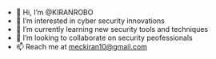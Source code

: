 - 👋 Hi, I’m @KIRANROBO
- 👀 I’m interested in cyber security innovations
- 🌱 I’m currently learning new security tools and techniques
- 💞️ I’m looking to collaborate on security peofessionals
- 📫 Reach me at meckiran10@gmail.com

<!---
KIRANROBO/KIRANROBO is a ✨ special ✨ repository because its `README.md` (this file) appears on your GitHub profile.
You can click the Preview link to take a look at your changes.
--->
